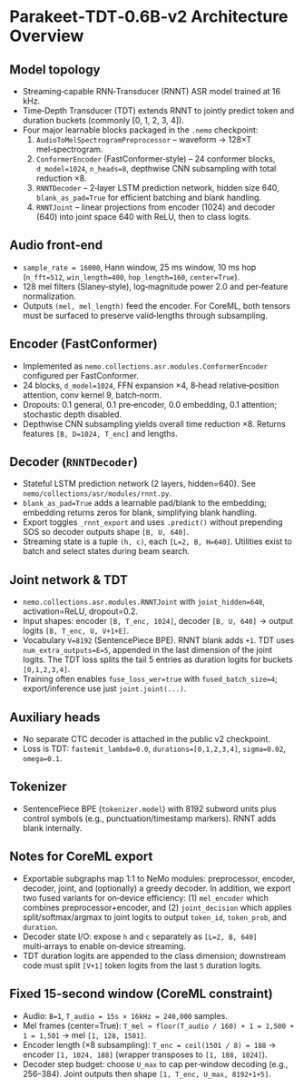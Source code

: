 # Parakeet‑TDT‑0.6B‑v2 Architecture Overview

## Model topology

- Streaming‑capable RNN‑Transducer (RNNT) ASR model trained at 16 kHz.
- Time‑Depth Transducer (TDT) extends RNNT to jointly predict token and duration buckets (commonly [0, 1, 2, 3, 4]).
- Four major learnable blocks packaged in the `.nemo` checkpoint:
  1. `AudioToMelSpectrogramPreprocessor` – waveform → 128×T mel‑spectrogram.
  2. `ConformerEncoder` (FastConformer‑style) – 24 conformer blocks, `d_model=1024`, `n_heads=8`, depthwise CNN subsampling with total reduction ×8.
  3. `RNNTDecoder` – 2‑layer LSTM prediction network, hidden size 640, `blank_as_pad=True` for efficient batching and blank handling.
  4. `RNNTJoint` – linear projections from encoder (1024) and decoder (640) into joint space 640 with ReLU, then to class logits.

## Audio front‑end

- `sample_rate = 16000`, Hann window, 25 ms window, 10 ms hop (`n_fft=512`, `win_length=400`, `hop_length=160`, `center=True`).
- 128 mel filters (Slaney‑style), log‑magnitude power 2.0 and per‑feature normalization.
- Outputs `(mel, mel_length)` feed the encoder. For CoreML, both tensors must be surfaced to preserve valid‑lengths through subsampling.

## Encoder (FastConformer)

- Implemented as `nemo.collections.asr.modules.ConformerEncoder` configured per FastConformer.
- 24 blocks, `d_model=1024`, FFN expansion ×4, 8‑head relative‑position attention, conv kernel 9, batch‑norm.
- Dropouts: 0.1 general, 0.1 pre‑encoder, 0.0 embedding, 0.1 attention; stochastic depth disabled.
- Depthwise CNN subsampling yields overall time reduction ×8. Returns features `[B, D=1024, T_enc]` and lengths.

## Decoder (`RNNTDecoder`)

- Stateful LSTM prediction network (2 layers, hidden=640). See `nemo/collections/asr/modules/rnnt.py`.
- `blank_as_pad=True` adds a learnable pad/blank to the embedding; embedding returns zeros for blank, simplifying blank handling.
- Export toggles `_rnnt_export` and uses `.predict()` without prepending SOS so decoder outputs shape `[B, U, 640]`.
- Streaming state is a tuple `(h, c)`, each `[L=2, B, H=640]`. Utilities exist to batch and select states during beam search.

## Joint network & TDT

- `nemo.collections.asr.modules.RNNTJoint` with `joint_hidden=640`, activation=ReLU, dropout=0.2.
- Input shapes: encoder `[B, T_enc, 1024]`, decoder `[B, U, 640]` → output logits `[B, T_enc, U, V+1+E]`.
- Vocabulary `V=8192` (SentencePiece BPE). RNNT blank adds `+1`. TDT uses `num_extra_outputs=E=5`, appended in the last dimension of the joint logits. The TDT loss splits the tail 5 entries as duration logits for buckets `[0,1,2,3,4]`.
- Training often enables `fuse_loss_wer=true` with `fused_batch_size=4`; export/inference use just `joint.joint(...)`.

## Auxiliary heads

- No separate CTC decoder is attached in the public v2 checkpoint.
- Loss is TDT: `fastemit_lambda=0.0`, `durations=[0,1,2,3,4]`, `sigma=0.02`, `omega=0.1`.

## Tokenizer

- SentencePiece BPE (`tokenizer.model`) with 8192 subword units plus control symbols (e.g., punctuation/timestamp markers). RNNT adds blank internally.

## Notes for CoreML export

- Exportable subgraphs map 1:1 to NeMo modules: preprocessor, encoder, decoder, joint, and (optionally) a greedy decoder. In addition, we export two fused variants for on‑device efficiency: (1) `mel_encoder` which combines preprocessor+encoder, and (2) `joint_decision` which applies split/softmax/argmax to joint logits to output `token_id`, `token_prob`, and `duration`.
- Decoder state I/O: expose `h` and `c` separately as `[L=2, B, 640]` multi‑arrays to enable on‑device streaming.
- TDT duration logits are appended to the class dimension; downstream code must split `[V+1]` token logits from the last `5` duration logits.

## Fixed 15‑second window (CoreML constraint)

- Audio: `B=1`, `T_audio = 15s × 16kHz = 240,000` samples.
- Mel frames (center=True): `T_mel ≈ floor(T_audio / 160) + 1 = 1,500 + 1 = 1,501` → mel `[1, 128, 1501]`.
- Encoder length (×8 subsampling): `T_enc = ceil(1501 / 8) = 188` → encoder `[1, 1024, 188]` (wrapper transposes to `[1, 188, 1024]`).
- Decoder step budget: choose `U_max` to cap per‑window decoding (e.g., 256–384). Joint outputs then shape `[1, T_enc, U_max, 8192+1+5]`.

